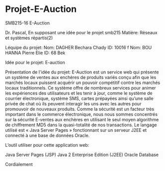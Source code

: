 # Projet-E-Auction
SMB215-16 E-Auction

Dr. Pascal,
En supposant une idée pour le projet smb215
Matière: Réseaux et systèmes répartis(2)

Léquipe du projet:
Nom: DAGHER Bechara Chady ID: 10016 f
Nom: BOU HANNA Pierre Elie ID: 68 Bek

Idée pour le projet: E-auction

Présentation de l'idée du projet:
E-Auction est un service web qui présente un système de ventes aux enchères de produits variés conçu afin que les marchés locaux puissent acquérir un pouvoir compétitif contre les marchés locaux traditionnels.
Ce système offre de nombreux services pour animer les expériences des utilisateurs et les tenir à jour, comme le système de courrier électronique, système SMS, cartes prépayées ainsi qu’une salle privée de chat où ils peuvent interagir les uns avec les autres pour promouvoir de nouveaux produits. 
Comme la sécurité est un facteur très important dans le commerce électronique, nous nous sommes concentrés sur la sécurité E-ventes aux enchères en utilisant le seul moyen algorithme de chiffrement MD5 dans la quasi-totalité de nos transactions. Le langage utilisé est « Java Server Pages » fonctionnant sur un serveur J2EE et connecté à une base de données Oracle.

L’outil utiliser pour cette application web:

Java Server Pages (JSP)
Java 2 Enterprise Edition (J2EE)
Oracle Database

Cordialement
